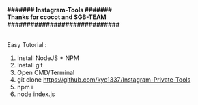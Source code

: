 <b>####### Instagram-Tools #######</b><br>
<b>Thanks for ccocot and SGB-TEAM</b><br>
<b>#############################</b><br><br>

Easy Tutorial :
1) Install NodeJS + NPM
2) Install git
3) Open CMD/Terminal
4) git clone https://github.com/kyo1337/Instagram-Private-Tools
5) npm i
6) node index.js



